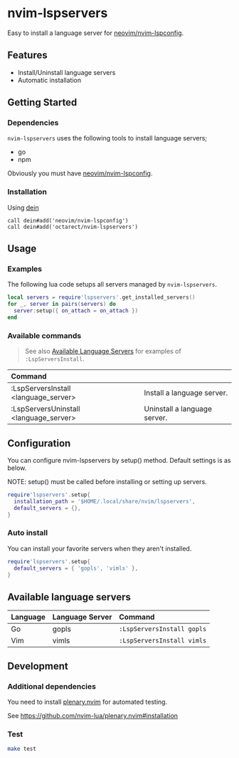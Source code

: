 # nvim-lspservers

Easy to install a language server for [neovim/nvim-lspconfig](https://github.com/neovim/nvim-lspconfig).

## Features

- Install/Uninstall language servers
- Automatic installation

## Getting Started

### Dependencies

`nvim-lspservers` uses the following tools to install language servers;

- go
- npm

Obviously you must have [neovim/nvim-lspconfig](https://github.com/neovim/nvim-lspconfig).

### Installation

Using [dein](https://github.com/Shougo/dein.vim)

```nvim
call dein#add('neovim/nvim-lspconfig')
call dein#add('octarect/nvim-lspservers')
```

## Usage

### Examples

The following lua code setups all servers managed by `nvim-lspservers`.

```lua
local servers = require'lspservers'.get_installed_servers()
for _, server in pairs(servers) do
  server:setup({ on_attach = on_attach })
end
```

### Available commands

> See also [Available Language Servers](#available-language-servers) for examples of `:LspServersInstall`.

| Command                                |                              |
|:---------------------------------------|:-----------------------------|
| :LspServersInstall <language_server>   | Install a language server.   |
| :LspServersUninstall <language_server> | Uninstall a language server. |

## Configuration

You can configure nvim-lspservers by setup() method. Default settings is as below.

NOTE: setup() must be called before installing or setting up servers.

```lua
require'lspservers'.setup{
  installation_path = '$HOME/.local/share/nvim/lspservers',
  default_servers = {},
}
```

### Auto install

You can install your favorite servers when they aren't installed.

```lua
require'lspservers'.setup{
  default_servers = { 'gopls', 'vimls' },
}
```

## Available language servers

| Language | Language Server | Command                    |
|:---------|:----------------|:---------------------------|
| Go       | gopls           | `:LspServersInstall gopls` |
| Vim      | vimls           | `:LspServersInstall vimls` |

## Development

### Additional dependencies

You need to install [plenary.nvim](https://github.com/nvim-lua/plenary.nvim) for automated testing.

See https://github.com/nvim-lua/plenary.nvim#installation

### Test

```bash
make test
```

